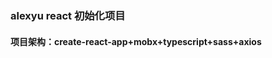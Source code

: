 <!--
 * @Author: Alex yu
 * @LastEditors: Alex yu
 * @Date: 2020-12-05 15:14:41
 * @LastEditTime: 2020-12-05 15:22:53
-->

### alexyu react 初始化项目

#### 项目架构：create-react-app+mobx+typescript+sass+axios
